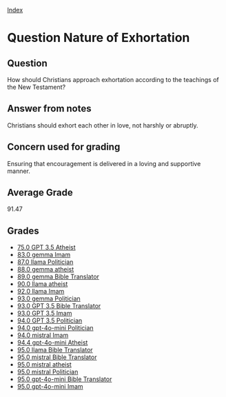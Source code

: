 
[Index](../../index.md)
# Question Nature of Exhortation
## Question
How should Christians approach exhortation according to the teachings of the New Testament?

## Answer from notes
Christians should exhort each other in love, not harshly or abruptly.

## Concern used for grading
Ensuring that encouragement is delivered in a loving and supportive manner.

## Average Grade
91.47

## Grades
 * [75.0 GPT 3.5 Atheist](../answers/GPT_3.5_Atheist/Nature_of_Exhortation.md)
 * [83.0 gemma Imam](../answers/gemma_Imam/Nature_of_Exhortation.md)
 * [87.0 llama Politician](../answers/llama_Politician/Nature_of_Exhortation.md)
 * [88.0 gemma atheist](../answers/gemma_atheist/Nature_of_Exhortation.md)
 * [89.0 gemma Bible Translator](../answers/gemma_Bible_Translator/Nature_of_Exhortation.md)
 * [90.0 llama atheist](../answers/llama_atheist/Nature_of_Exhortation.md)
 * [92.0 llama Imam](../answers/llama_Imam/Nature_of_Exhortation.md)
 * [93.0 gemma Politician](../answers/gemma_Politician/Nature_of_Exhortation.md)
 * [93.0 GPT 3.5 Bible Translator](../answers/GPT_3.5_Bible_Translator/Nature_of_Exhortation.md)
 * [93.0 GPT 3.5 Imam](../answers/GPT_3.5_Imam/Nature_of_Exhortation.md)
 * [94.0 GPT 3.5 Politician](../answers/GPT_3.5_Politician/Nature_of_Exhortation.md)
 * [94.0 gpt-4o-mini Politician](../answers/gpt-4o-mini_Politician/Nature_of_Exhortation.md)
 * [94.0 mistral Imam](../answers/mistral_Imam/Nature_of_Exhortation.md)
 * [94.4 gpt-4o-mini Atheist](../answers/gpt-4o-mini_Atheist/Nature_of_Exhortation.md)
 * [95.0 llama Bible Translator](../answers/llama_Bible_Translator/Nature_of_Exhortation.md)
 * [95.0 mistral Bible Translator](../answers/mistral_Bible_Translator/Nature_of_Exhortation.md)
 * [95.0 mistral atheist](../answers/mistral_atheist/Nature_of_Exhortation.md)
 * [95.0 mistral Politician](../answers/mistral_Politician/Nature_of_Exhortation.md)
 * [95.0 gpt-4o-mini Bible Translator](../answers/gpt-4o-mini_Bible_Translator/Nature_of_Exhortation.md)
 * [95.0 gpt-4o-mini Imam](../answers/gpt-4o-mini_Imam/Nature_of_Exhortation.md)
